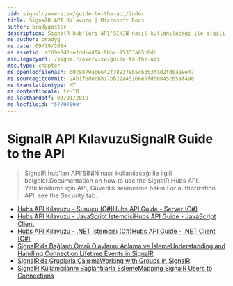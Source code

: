 ```yaml
---
uid: signalr/overview/guide-to-the-api/index
title: SignalR API Kılavuzu | Microsoft Docs
author: bradygaster
description: SignalR hub'ları API'SİNİN nasıl kullanılacağı ile ilgili belgeler. Yetkilendirme için API, Güvenlik sekmesine bakın.
ms.author: bradyg
ms.date: 09/19/2014
ms.assetid: af69e8d2-efdd-4d0b-9bbc-95353a65c0db
msc.legacyurl: /signalr/overview/guide-to-the-api
msc.type: chapter
ms.openlocfilehash: b0c8879a66642f389378b5c6353fad2fd0ae9e47
ms.sourcegitcommit: 24b1f6decbb17bb22a45166e5fdb0845c65af498
ms.translationtype: MT
ms.contentlocale: tr-TR
ms.lasthandoff: 03/01/2019
ms.locfileid: "57797090"
---
```

<a name="signalr-guide-to-the-api"></a><span data-ttu-id="9466f-104">SignalR API Kılavuzu</span><span class="sxs-lookup"><span data-stu-id="9466f-104">SignalR Guide to the API</span></span>
====================
> <span data-ttu-id="9466f-105">SignalR hub'ları API'SİNİN nasıl kullanılacağı ile ilgili belgeler.</span><span class="sxs-lookup"><span data-stu-id="9466f-105">Documentation on how to use the SignalR Hubs API.</span></span> <span data-ttu-id="9466f-106">Yetkilendirme için API, Güvenlik sekmesine bakın.</span><span class="sxs-lookup"><span data-stu-id="9466f-106">For authorization API, see the Security tab.</span></span>


- [<span data-ttu-id="9466f-107">Hubs API Kılavuzu - Sunucu (C#)</span><span class="sxs-lookup"><span data-stu-id="9466f-107">Hubs API Guide - Server (C#)</span></span>](hubs-api-guide-server.md)
- [<span data-ttu-id="9466f-108">Hubs API Kılavuzu - JavaScript İstemcisi</span><span class="sxs-lookup"><span data-stu-id="9466f-108">Hubs API Guide - JavaScript Client</span></span>](hubs-api-guide-javascript-client.md)
- [<span data-ttu-id="9466f-109">Hubs API Kılavuzu - .NET İstemcisi (C#)</span><span class="sxs-lookup"><span data-stu-id="9466f-109">Hubs API Guide - .NET Client (C#)</span></span>](hubs-api-guide-net-client.md)
- [<span data-ttu-id="9466f-110">SignalR’da Bağlantı Ömrü Olaylarını Anlama ve İşleme</span><span class="sxs-lookup"><span data-stu-id="9466f-110">Understanding and Handling Connection Lifetime Events in SignalR</span></span>](handling-connection-lifetime-events.md)
- [<span data-ttu-id="9466f-111">SignalR’da Gruplarla Çalışma</span><span class="sxs-lookup"><span data-stu-id="9466f-111">Working with Groups in SignalR</span></span>](working-with-groups.md)
- [<span data-ttu-id="9466f-112">SignalR Kullanıcılarını Bağlantılarla Eşleme</span><span class="sxs-lookup"><span data-stu-id="9466f-112">Mapping SignalR Users to Connections</span></span>](mapping-users-to-connections.md)

